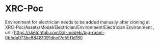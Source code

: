 # XRC-Poc

Environment for electrician needs to be added manually after cloning at XRC-Poc/Assets/Model/Electrician/Environment/Electrician Environment , url : https://sketchfab.com/3d-models/big-room-0b5da073be88481091dbef7e55f1d180

